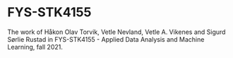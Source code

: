 # FYS-STK4155
The work of Håkon Olav Torvik, Vetle Nevland, Vetle A. Vikenes and Sigurd Sørlie Rustad in FYS-STK4155 - Applied Data Analysis and Machine Learning, fall 2021.
